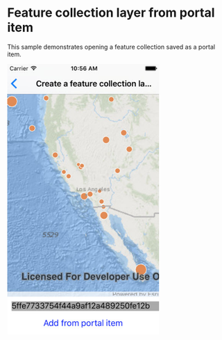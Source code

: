 # Feature collection layer from portal item

This sample demonstrates opening a feature collection saved as a portal item.

<img src="FeatureCollectionLayerFromPortal.jpg" width="350"/>



